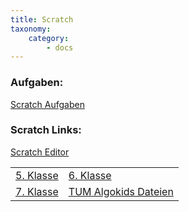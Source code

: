 ```yaml
---
title: Scratch
taxonomy:
    category:
        - docs
---
```


### Aufgaben:
[Scratch Aufgaben](../msush/informatik)

### Scratch Links:
[Scratch Editor](https://scratch.mit.edu/projects/editor/)

|  |  |
| ------ | ------ |
| [5. Klasse](https://scratch.mit.edu/studios/5886570/) | [6. Klasse](https://scratch.mit.edu/studios/6034325/) |
| [7. Klasse](https://scratch.mit.edu/studios/25885359/) | [TUM Algokids Dateien](https://scratch.mit.edu/studios/5886681/) |








